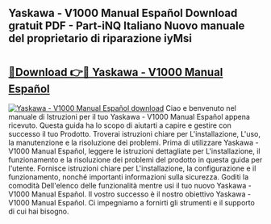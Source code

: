 ## Yaskawa - V1000 Manual Español Download gratuit PDF - Part-iNQ Italiano Nuovo manuale del proprietario di riparazione iyMsi

# <h2><a href="http://dfbp1np.blite.top/?on=Yaskawa+-+V1000+Manual+Espa%c3%b1ol">🔗Download 👉🔴 Yaskawa - V1000 Manual Español</a></h2>

[![Yaskawa - V1000 Manual Español download](https://i.imgur.com/lujVjoI.png)](http://dfbp1np.blite.top/?on=Yaskawa+-+V1000+Manual+Espa%c3%b1ol)
Ciao e benvenuto nel manuale di Istruzioni per il tuo Yaskawa - V1000 Manual Español appena ricevuto. Questa guida ha lo scopo di aiutarti a capire e gestire con successo il tuo Prodotto. Troverai istruzioni chiare per L'installazione, L'uso, la manutenzione e la risoluzione dei problemi. Prima di utilizzare Yaskawa - V1000 Manual Español, leggere le istruzioni dettagliate per L'installazione, il funzionamento e la risoluzione dei problemi del prodotto in questa guida per l'utente. Fornisce istruzioni chiare per L'installazione, la configurazione e il funzionamento, nonché importanti informazioni sulla sicurezza. Goditi la comodità Dell'elenco delle funzionalità mentre usi il tuo nuovo Yaskawa - V1000 Manual Español. Il vostro successo è il nostro obiettivo Yaskawa - V1000 Manual Español. Ci impegniamo a fornirti gli strumenti e il supporto di cui hai bisogno.
